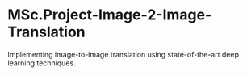 # MSc.Project-Image-2-Image-Translation
Implementing image-to-image translation using state-of-the-art deep learning techniques.
